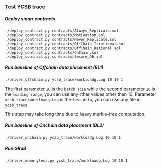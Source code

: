 ### Test YCSB trace
##### Deploy smart contracts
```
./deploy_contract.py contracts/Always_Replicate.sol
./deploy_contract.py contracts/Motivation.sol
./deploy_contract.py contracts/Never_Replicate.sol
./deploy_contract.py contracts/OffChain_Irrational.sol
./deploy_contract.py contracts/OffChain_Rational.sol
./deploy_contract.py contracts/OnChain.sol
./deploy_contract.py contracts/Secure_DB.sol
```

##### Run baseline of Offchain data placement (BL1)
```
./driver_offchain.py ycsb_trace/workloadg.Log 10 10 1
``` 
The first parameter `10` is the `batch size` while the second parameter `10` is the `loading range`, you can use any other values other than 10. Parameter `ycsb_trace/workloadg.Log` is the `test data`, you can use any file in `ycsb_trace`.

This step may take long time due to heavy merkle-tree computation.

##### Run baseline of Onchain data placement (BL2)
```
./driver_onchain.py ycsb_trace/workloadg.Log 10 10 1
```

##### Run GRuB
```
./driver_memoryless.py ycsb_trace/workloadg.Log 10 10 1
```

